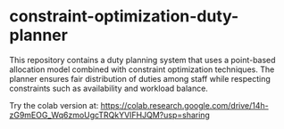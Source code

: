 # constraint-optimization-duty-planner

This repository contains a duty planning system that uses a point-based allocation model combined with constraint optimization techniques.
The planner ensures fair distribution of duties among staff while respecting constraints such as availability and workload balance.

Try the colab version at: https://colab.research.google.com/drive/14h-zG9mEOG_Wq6zmoUgcTRQkYVIFHJQM?usp=sharing
